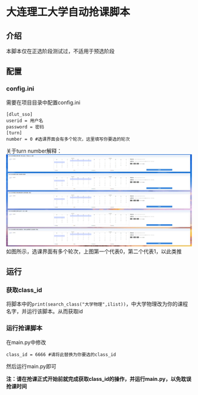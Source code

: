 # 大连理工大学自动抢课脚本
## 介绍
本脚本仅在正选阶段测试过，不适用于预选阶段
## 配置
### config.ini
需要在项目目录中配置config.ini
```
[dlut_sso]
userid = 用户名
password = 密码
[turn]
number = 0 #选课界面会有多个轮次，这里填写你要选的轮次
```
关于turn number解释：
![img.png](img/img.png)
如图所示，选课界面有多个轮次，上图第一个代表0，第二个代表1，以此类推

## 运行
### 获取class_id
将脚本中的`print(search_class("大学物理",ilist))`，中大学物理改为你的课程名字，并运行该脚本。从而获取id
### 运行抢课脚本
在main.py中修改
```
class_id = 6666 #请将此替换为你要选的class_id
```
然后运行main.py即可

**注：请在抢课正式开始前就完成获取class_id的操作，并运行main.py，以免耽误抢课时间**
